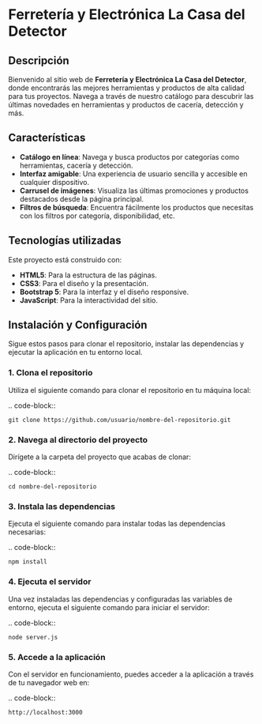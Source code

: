 # Ferretería y Electrónica La Casa del Detector

## Descripción

Bienvenido al sitio web de **Ferretería y Electrónica La Casa del Detector**, donde encontrarás las mejores herramientas y productos de alta calidad para tus proyectos. Navega a través de nuestro catálogo para descubrir las últimas novedades en herramientas y productos de cacería, detección y más.

## Características

- **Catálogo en línea**: Navega y busca productos por categorías como herramientas, cacería y detección.
- **Interfaz amigable**: Una experiencia de usuario sencilla y accesible en cualquier dispositivo.
- **Carrusel de imágenes**: Visualiza las últimas promociones y productos destacados desde la página principal.
- **Filtros de búsqueda**: Encuentra fácilmente los productos que necesitas con los filtros por categoría, disponibilidad, etc.

## Tecnologías utilizadas

Este proyecto está construido con:

- **HTML5**: Para la estructura de las páginas.
- **CSS3**: Para el diseño y la presentación.
- **Bootstrap 5**: Para la interfaz y el diseño responsive.
- **JavaScript**: Para la interactividad del sitio.
## Instalación y Configuración

Sigue estos pasos para clonar el repositorio, instalar las dependencias y ejecutar la aplicación en tu entorno local.

### 1. Clona el repositorio

Utiliza el siguiente comando para clonar el repositorio en tu máquina local:

.. code-block::

    git clone https://github.com/usuario/nombre-del-repositorio.git

### 2. Navega al directorio del proyecto

Dirígete a la carpeta del proyecto que acabas de clonar:

.. code-block::

    cd nombre-del-repositorio

### 3. Instala las dependencias

Ejecuta el siguiente comando para instalar todas las dependencias necesarias:

.. code-block::

    npm install

### 4. Ejecuta el servidor

Una vez instaladas las dependencias y configuradas las variables de entorno, ejecuta el siguiente comando para iniciar el servidor:

.. code-block::

    node server.js

### 5. Accede a la aplicación

Con el servidor en funcionamiento, puedes acceder a la aplicación a través de tu navegador web en:

.. code-block::

    http://localhost:3000

